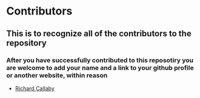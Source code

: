 # Contributors

## This is to recognize all of the contributors to the repository

### After you have successfully contributed to this reposotiry you are welcome to add your name and a link to your github profile or another website, within reason

- [Richard Callaby](http://www.richardcallaby.dev)